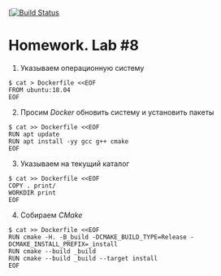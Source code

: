 [[![Build Status](https://travis-ci.com/snoreoh/lab8.svg?branch=master)](https://travis-ci.com/snoreoh/lab8)

# Homework. Lab #8

1. Указываем операционную систему

```
$ cat > Dockerfile <<EOF
FROM ubuntu:18.04
EOF
```

2. Просим *Docker* обновить систему и установить пакеты

```
$ cat >> Dockerfile <<EOF
RUN apt update
RUN apt install -yy gcc g++ cmake
EOF
```

3. Указываем на текущий каталог

```
$ cat >> Dockerfile <<EOF
COPY . print/
WORKDIR print
EOF
```

4. Собираем *CMake*

```
$ cat >> Dockerfile <<EOF
RUN cmake -H. -B_build -DCMAKE_BUILD_TYPE=Release -DCMAKE_INSTALL_PREFIX=_install
RUN cmake --build _build
RUN cmake --build _build --target install
EOF
```
